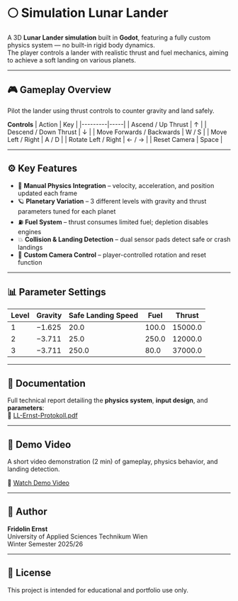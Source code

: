 # 🌕 Simulation Lunar Lander

A 3D **Lunar Lander simulation** built in **Godot**, featuring a fully custom physics system — no built-in rigid body dynamics.  
The player controls a lander with realistic thrust and fuel mechanics, aiming to achieve a soft landing on various planets.

---

## 🎮 Gameplay Overview

Pilot the lander using thrust controls to counter gravity and land safely.

**Controls**
| Action | Key |
|---------|-----|
| Ascend / Up Thrust | ↑ |
| Descend / Down Thrust | ↓ |
| Move Forwards / Backwards | W / S |
| Move Left / Right | A / D |
| Rotate Left / Right | ← / → |
| Reset Camera | Space |

---

## ⚙️ Key Features

- 🚀 **Manual Physics Integration** – velocity, acceleration, and position updated each frame  
- 🪐 **Planetary Variation** – 3 different levels with gravity and thrust parameters tuned for each planet  
- ⛽ **Fuel System** – thrust consumes limited fuel; depletion disables engines  
- 💥 **Collision & Landing Detection** – dual sensor pads detect safe or crash landings  
- 🧭 **Custom Camera Control** – player-controlled rotation and reset function  

---

## 📊 Parameter Settings

| Level | Gravity | Safe Landing Speed | Fuel | Thrust |
|-------|----------|--------------------|------|---------|
| 1 | −1.625 | 20.0 | 100.0 | 15000.0 |
| 2 | −3.711 | 25.0 | 250.0 | 12000.0 |
| 3 | −3.711 | 250.0 | 80.0  | 37000.0 |

---

## 🧩 Documentation

Full technical report detailing the **physics system**, **input design**, and **parameters**:  
📄 [LL-Ernst-Protokoll.pdf](LL-Ernst-Protokoll.pdf)

---

## 🎥 Demo Video

A short video demonstration (2 min) of gameplay, physics behavior, and landing detection.

🎥 [Watch Demo Video](LL-Ernst-Video.mp4)

---


## 👤 Author

**Fridolin Ernst**  
University of Applied Sciences Technikum Wien  
Winter Semester 2025/26

---

## 🪪 License
This project is intended for educational and portfolio use only.
